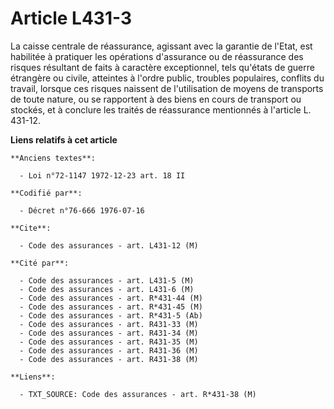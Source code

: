 # Article L431-3

La caisse centrale de réassurance, agissant avec la garantie de l'Etat, est habilitée à pratiquer les opérations d'assurance
ou de réassurance des risques résultant de faits à caractère exceptionnel, tels qu'états de guerre étrangère ou civile,
atteintes à l'ordre public, troubles populaires, conflits du travail, lorsque ces risques naissent de l'utilisation de moyens
de transports de toute nature, ou se rapportent à des biens en cours de transport ou stockés, et à conclure les traités de
réassurance mentionnés à l'article L. 431-12.

**Liens relatifs à cet article**

	**Anciens textes**:

	  - Loi n°72-1147 1972-12-23 art. 18 II

	**Codifié par**:

	  - Décret n°76-666 1976-07-16

	**Cite**:

	  - Code des assurances - art. L431-12 (M)

	**Cité par**:

	  - Code des assurances - art. L431-5 (M)
	  - Code des assurances - art. L431-6 (M)
	  - Code des assurances - art. R*431-44 (M)
	  - Code des assurances - art. R*431-45 (M)
	  - Code des assurances - art. R*431-5 (Ab)
	  - Code des assurances - art. R431-33 (M)
	  - Code des assurances - art. R431-34 (M)
	  - Code des assurances - art. R431-35 (M)
	  - Code des assurances - art. R431-36 (M)
	  - Code des assurances - art. R431-38 (M)

	**Liens**:

	  - TXT_SOURCE: Code des assurances - art. R*431-38 (M)
